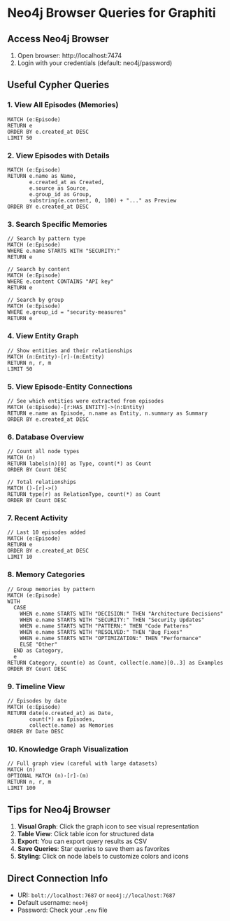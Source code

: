 # Neo4j Browser Queries for Graphiti

## Access Neo4j Browser
1. Open browser: http://localhost:7474
2. Login with your credentials (default: neo4j/password)

## Useful Cypher Queries

### 1. View All Episodes (Memories)
```cypher
MATCH (e:Episode)
RETURN e
ORDER BY e.created_at DESC
LIMIT 50
```

### 2. View Episodes with Details
```cypher
MATCH (e:Episode)
RETURN e.name as Name, 
       e.created_at as Created,
       e.source as Source,
       e.group_id as Group,
       substring(e.content, 0, 100) + "..." as Preview
ORDER BY e.created_at DESC
```

### 3. Search Specific Memories
```cypher
// Search by pattern type
MATCH (e:Episode)
WHERE e.name STARTS WITH "SECURITY:"
RETURN e

// Search by content
MATCH (e:Episode)
WHERE e.content CONTAINS "API key"
RETURN e

// Search by group
MATCH (e:Episode)
WHERE e.group_id = "security-measures"
RETURN e
```

### 4. View Entity Graph
```cypher
// Show entities and their relationships
MATCH (n:Entity)-[r]-(m:Entity)
RETURN n, r, m
LIMIT 50
```

### 5. View Episode-Entity Connections
```cypher
// See which entities were extracted from episodes
MATCH (e:Episode)-[r:HAS_ENTITY]->(n:Entity)
RETURN e.name as Episode, n.name as Entity, n.summary as Summary
ORDER BY e.created_at DESC
```

### 6. Database Overview
```cypher
// Count all node types
MATCH (n)
RETURN labels(n)[0] as Type, count(*) as Count
ORDER BY Count DESC

// Total relationships
MATCH ()-[r]->()
RETURN type(r) as RelationType, count(*) as Count
ORDER BY Count DESC
```

### 7. Recent Activity
```cypher
// Last 10 episodes added
MATCH (e:Episode)
RETURN e
ORDER BY e.created_at DESC
LIMIT 10
```

### 8. Memory Categories
```cypher
// Group memories by pattern
MATCH (e:Episode)
WITH 
  CASE 
    WHEN e.name STARTS WITH "DECISION:" THEN "Architecture Decisions"
    WHEN e.name STARTS WITH "SECURITY:" THEN "Security Updates"
    WHEN e.name STARTS WITH "PATTERN:" THEN "Code Patterns"
    WHEN e.name STARTS WITH "RESOLVED:" THEN "Bug Fixes"
    WHEN e.name STARTS WITH "OPTIMIZATION:" THEN "Performance"
    ELSE "Other"
  END as Category,
  e
RETURN Category, count(e) as Count, collect(e.name)[0..3] as Examples
ORDER BY Count DESC
```

### 9. Timeline View
```cypher
// Episodes by date
MATCH (e:Episode)
RETURN date(e.created_at) as Date, 
       count(*) as Episodes,
       collect(e.name) as Memories
ORDER BY Date DESC
```

### 10. Knowledge Graph Visualization
```cypher
// Full graph view (careful with large datasets)
MATCH (n)
OPTIONAL MATCH (n)-[r]-(m)
RETURN n, r, m
LIMIT 100
```

## Tips for Neo4j Browser

1. **Visual Graph**: Click the graph icon to see visual representation
2. **Table View**: Click table icon for structured data
3. **Export**: You can export query results as CSV
4. **Save Queries**: Star queries to save them as favorites
5. **Styling**: Click on node labels to customize colors and icons

## Direct Connection Info
- URI: `bolt://localhost:7687` or `neo4j://localhost:7687`
- Default username: `neo4j`
- Password: Check your `.env` file